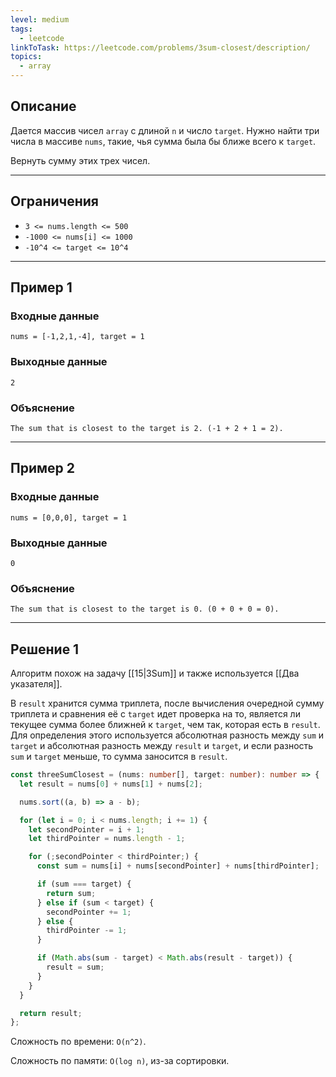 ```yaml
---
level: medium
tags:
  - leetcode
linkToTask: https://leetcode.com/problems/3sum-closest/description/
topics:
  - array
---
```

## Описание

Дается массив чисел `array` с длиной `n` и число `target`. Нужно найти три числа в массиве `nums`, такие, чья сумма была бы ближе всего к `target`.

Вернуть сумму этих трех чисел.

---
## Ограничения

- `3 <= nums.length <= 500`
- `-1000 <= nums[i] <= 1000`
- `-10^4 <= target <= 10^4`

---
## Пример 1

### Входные данные

```
nums = [-1,2,1,-4], target = 1
```
### Выходные данные

```
2
```
### Объяснение

```
The sum that is closest to the target is 2. (-1 + 2 + 1 = 2).
```

---
## Пример 2

### Входные данные

```
nums = [0,0,0], target = 1
```
### Выходные данные

```
0
```
### Объяснение

```
The sum that is closest to the target is 0. (0 + 0 + 0 = 0).
```

---
## Решение 1

Алгоритм похож на задачу [[15|3Sum]] и также используется [[Два указателя]].

В `result` хранится сумма триплета, после вычисления очередной сумму триплета и сравнения её с `target` идет проверка на то, является ли текущее сумма более ближней к `target`, чем так, которая есть в `result`. Для определения этого используется абсолютная разность между `sum` и `target` и абсолютная разность между `result` и `target`, и если разность `sum` и `target` меньше, то сумма заносится в `result`.

```typescript
const threeSumClosest = (nums: number[], target: number): number => {
  let result = nums[0] + nums[1] + nums[2];

  nums.sort((a, b) => a - b);

  for (let i = 0; i < nums.length; i += 1) {
    let secondPointer = i + 1;
    let thirdPointer = nums.length - 1;

    for (;secondPointer < thirdPointer;) {
      const sum = nums[i] + nums[secondPointer] + nums[thirdPointer];

      if (sum === target) {
        return sum;
      } else if (sum < target) {
        secondPointer += 1;
      } else {
        thirdPointer -= 1;
      }

      if (Math.abs(sum - target) < Math.abs(result - target)) {
        result = sum;
      }
    }
  }

  return result;
};
```

Сложность по времени: `O(n^2)`.

Сложность по памяти: `O(log n)`, из-за сортировки.